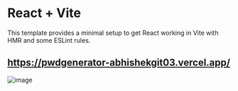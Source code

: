 # React + Vite

This template provides a minimal setup to get React working in Vite with HMR and some ESLint rules.

## https://pwdgenerator-abhishekgit03.vercel.app/

![image](https://github.com/abhishekgit03/ReactinDepth/assets/92089364/29adc976-1c6b-47da-8767-c5e43d060a66)

